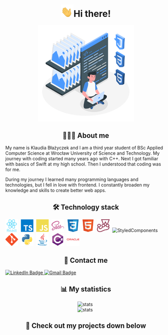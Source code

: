 <div align="center">
  <h1><img src="/assets/hand.gif" width="40"/>Hi there!</h1>
</div>

<div align="center">
    <img src="/assets/programming.gif" width="300"/>
</div>

<div align="center">
  <h2>👩🏼‍💻 About me</h2>
</div>

<p>My name is Klaudia Błażyczek and I am a third year student of BSc Applied Computer Science at Wrocław University of Science and Technology. My journey with coding started many years ago with C++. Next I got familiar with basics of Swift at my high school. Then I understood that coding was for me.</p>
<p>During my journey I learned many programming languages and technologies, but I fell in love with frontend. I constantly broaden my knowledge and skills to create better web apps.</p>

<div align="center">
  <h2>🛠 Technology stack</h2>
</div>

<div>
  <img src="https://github.com/devicons/devicon/blob/master/icons/react/react-original-wordmark.svg" title="React" alt="React" width="40" height="40"/>&nbsp;
  <img src="https://github.com/devicons/devicon/blob/master/icons/typescript/typescript-plain.svg" title="TypeScript" alt="TypeScript" width="40" height="40"/>&nbsp;
  <img src="https://github.com/devicons/devicon/blob/master/icons/javascript/javascript-plain.svg" title="JavaScript" alt="JavaScript" width="40" height="40"/>&nbsp;
  <img src="https://github.com/devicons/devicon/blob/master/icons/sass/sass-original.svg" title="SASS" alt="SASS" width="40" height="40"/>&nbsp;
  <img src="https://github.com/devicons/devicon/blob/master/icons/css3/css3-original.svg" title="CSS3" alt="CSS3" width="40" height="40"/>&nbsp;
  <img src="https://github.com/devicons/devicon/blob/master/icons/html5/html5-original.svg" title="HTML5" alt="HTML5" width="40" height="40"/>&nbsp;
  <img src="https://github.com/devicons/devicon/blob/master/icons/jest/jest-plain.svg" title="Jest" alt="Jest" width="40" height="40"/>&nbsp;
  <img src="https://raw.githubusercontent.com/styled-components/brand/master/styled-components.png" title="StyledComponents" alt="StyledComponents" width="40" height="40"/>&nbsp;
  <img src="https://github.com/devicons/devicon/blob/master/icons/git/git-original.svg" title="Git" alt="Git" width="40" height="40"/>&nbsp;
  <img src="https://github.com/devicons/devicon/blob/master/icons/python/python-original.svg" title="Python" alt="Python" width="40" height="40"/>&nbsp;
  <img src="https://github.com/devicons/devicon/blob/master/icons/java/java-original.svg" title="Java" alt="Java" width="40" height="40"/>&nbsp;
  <img src="https://github.com/devicons/devicon/blob/master/icons/csharp/csharp-original.svg" title="C#" alt="C#" width="40" height="40"/>&nbsp;
  <img src="https://github.com/devicons/devicon/blob/master/icons/oracle/oracle-original.svg" title="Oracle" alt="Oracle" width="40" height="40"/>&nbsp;
</div>

<div align="center">
  <h2>📩 Contact me</h2>
</div>

<div>
  <a href="https://www.linkedin.com/in/klaudia-b%C5%82a%C5%BCyczek-0054a5152">
    <img src="https://img.shields.io/badge/LinkedIn-blue?style=for-the-badge&logo=linkedin&logoColor=white" alt="LinkedIn Badge"/>
  </a>
  <a href="mailto:blazyczek.klaudia@gmail.com">
    <img src="https://img.shields.io/badge/Gmail-D14836?style=for-the-badge&logo=gmail&logoColor=white" alt="Gmail Badge"/>
  </a>
</div>

<div align="center">
  <h2>📊 My statistics</h2>
</div>

<div align="center">
  <img src="https://github-readme-stats.vercel.app/api?username=Vesperalin&show_icons=true&theme=onedark" alt="stats"/>&nbsp;
</div>

<div align="center">
  <img src="https://github-readme-stats.vercel.app/api/top-langs/?username=Vesperalin&layout=compact&theme=onedark" alt="stats"/>&nbsp;
</div>

<div align="center">
  <h2>🧐 Check out my projects down below</h2>
</div>
